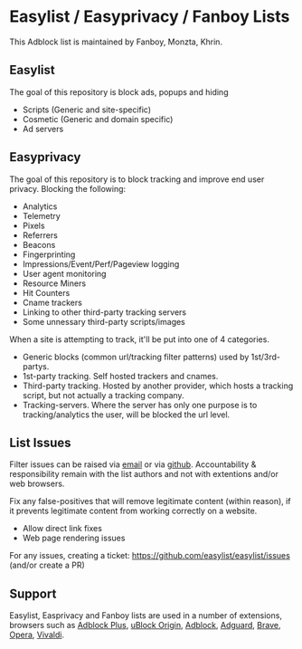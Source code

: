 # Easylist / Easyprivacy / Fanboy Lists

This Adblock list is maintained by Fanboy, Monzta, Khrin.

## Easylist

The goal of this repository is block ads, popups and hiding 
 - Scripts (Generic and site-specific)
 - Cosmetic (Generic and domain specific)
 - Ad servers

## Easyprivacy

The goal of this repository is to block tracking and improve end user privacy. Blocking the following:
 - Analytics
 - Telemetry
 - Pixels
 - Referrers
 - Beacons
 - Fingerprinting
 - Impressions/Event/Perf/Pageview logging
 - User agent monitoring
 - Resource Miners
 - Hit Counters
 - Cname trackers
 - Linking to other third-party tracking servers
 - Some unnessary third-party scripts/images
 
When a site is attempting to track, it'll be put into one of 4 categories.
 - Generic blocks (common url/tracking filter patterns) used by 1st/3rd-partys.
 - 1st-party tracking. Self hosted trackers and cnames.
 - Third-party tracking. Hosted by another provider, which hosts a tracking script, but not actually a tracking company.
 - Tracking-servers. Where the server has only one purpose is to tracking/analytics the user, will be blocked the url level.

## List Issues

Filter issues can be raised via [email](mailto:easylist@protonmail.com) or via [github](https://github.com/easylist). Accountability & responsibility remain with the list authors and not with extentions and/or web browsers. 

Fix any false-positives that will remove legitimate content (within reason), if it prevents legitimate content from working correctly on a website.
 - Allow direct link fixes
 - Web page rendering issues

For any issues, creating a ticket: https://github.com/easylist/easylist/issues (and/or create a PR)

## Support

Easylist, Easprivacy and Fanboy lists are used in a number of extensions, browsers such as [Adblock Plus](https://adblockplus.org/), [uBlock Origin](https://github.com/gorhill/uBlock), [Adblock](https://getadblock.com/), [Adguard](https://adguard.com/), [Brave](https://brave.com/), [Opera](https://www.opera.com/), [Vivaldi](https://vivaldi.com/).

